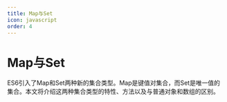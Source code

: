 ```yaml
---
title: Map与Set
icon: javascript
order: 4
---
```


# Map与Set

ES6引入了Map和Set两种新的集合类型。Map是键值对集合，而Set是唯一值的集合。本文将介绍这两种集合类型的特性、方法以及与普通对象和数组的区别。

